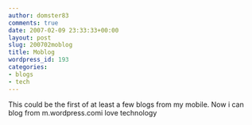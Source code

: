 ```yaml
---
author: domster83
comments: true
date: 2007-02-09 23:33:33+00:00
layout: post
slug: 200702moblog
title: Moblog
wordpress_id: 193
categories:
- blogs
- tech
---
```


This could be the first of at least a few blogs from my mobile. Now i can blog from m.wordpress.comi love technology
